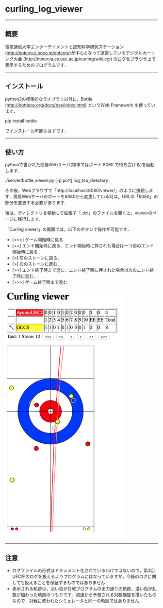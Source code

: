 # curling_log_viewer
------
## 概要

電気通信大学エンターテイメントと認知科学研究ステーション (http://entcog.c.ooco.jp/entcog/)が中心となって運営しているデジタルカーリング大会 (http://minerva.cs.uec.ac.jp/curling/wiki.cgi) のログをブラウザ上で表示するためのプログラムです．

-------
## インストール

python3の標準的なライブラリ以外に，Bottle (http://bottlepy.org/docs/dev/index.html) というWeb Framework を使っています．

 pip install bottle

でインストール可能なはずです．

-------
## 使い方

pythonで書かれた簡易Webサーバ(標準ではポート 8080 で待ち受ける)を起動します．

 ./server/bottle_viewer.py [-p port] log_top_directory

その後，Webブラウザで「http://localhost:8080/viewer/」のように接続します．簡易Webサーバのポートを8080から変更している時は，URLの「8080」の部分を変更する必要があります．

後は，ディレクトリを移動して拡張子「.dcl」のファイルを開くと，viewerのページに移行します．

「Curling viewer」の画面では，以下のボタンで操作が可能です．
- [<<<] ゲーム開始時に戻る
- [<<] エンド開始時に戻る．エンド開始時に押された場合は一つ前のエンド開始時に戻る．
- [<] 前のストーンに戻る．
- [>] 次のストーンに進む．
- [>>] エンド終了時まで進む．エンド終了時に押された場合は次のエンド終了時に進む．
- [>>>] ゲーム終了時まで進む

![viewer画面](https://github.com/u-tokyo-gps-tanaka-lab/curling_log_viewer/blob/images/viewer_sample.png)

-------
## 注意
- ログファイルの形式はドキュメント化されているわけではないので，第2回UEC杯のログを扱えるようプログラムにはなっていますが，今後のログに関しても扱えることを保証するものではありません．
- 表示される軌跡は，淡い色が対戦プログラムの出力通りの軌跡，濃い色が乱数が加わった軌跡のつもりです．初速から予想される対数螺旋を描いたものなので，対戦に使われたシミュレータと同一の軌跡ではありません．
